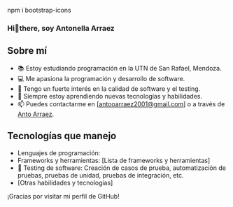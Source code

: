 npm i bootstrap-icons


### Hi👋there, soy Antonella Arraez


## Sobre mí

- 📚 Estoy estudiando programación en la UTN de San Rafael, Mendoza.
- 💻 Me apasiona la programación y desarrollo de software.
- 🧪 Tengo un fuerte interés en la calidad de software y el testing.
- 🌱 Siempre estoy aprendiendo nuevas tecnologías y habilidades.
- 📫 Puedes contactarme en [antooarraez2001@gmail.com] o a través de [Anto Arraez](https://www.linkedin.com/in/anto-arraez-8bb251241).


## Tecnologías que manejo

- Lenguajes de programación: <i class="bi bi-filetype-html"></i>
- Frameworks y herramientas: [Lista de frameworks y herramientas]
- 🧪 Testing de software: Creación de casos de prueba, automatización de pruebas, pruebas de unidad, pruebas de integración, etc.
- [Otras habilidades y tecnologías]

¡Gracias por visitar mi perfil de GitHub!




<!--
**antonellaarraez/Antonellaarraez** is a ✨ _special_ ✨ repository because its `README.md` (this file) appears on your GitHub profile.

Here are some ideas to get you started:

- 🔭 I’m currently working on ...
- 🌱 I’m currently learning ...
- 👯 I’m looking to collaborate on ...
- 🤔 I’m looking for help with ...
- 💬 Ask me about ...
- 📫 How to reach me: ...
- 😄 Pronouns: ...
- ⚡ Fun fact: ...
-->
